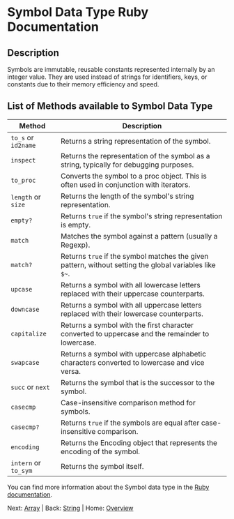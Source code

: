 # Symbol Data Type Ruby Documentation

## Description

Symbols are immutable, reusable constants represented internally by an integer value. They are used instead of strings for identifiers, keys, or constants due to their memory efficiency and speed.

## List of Methods available to Symbol Data Type

| Method                | Description |
|-----------------------|-------------|
| `to_s` or `id2name`   | Returns a string representation of the symbol. |
| `inspect`             | Returns the representation of the symbol as a string, typically for debugging purposes. |
| `to_proc`             | Converts the symbol to a proc object. This is often used in conjunction with iterators. |
| `length` or `size`    | Returns the length of the symbol's string representation. |
| `empty?`              | Returns `true` if the symbol's string representation is empty. |
| `match`               | Matches the symbol against a pattern (usually a Regexp). |
| `match?`              | Returns `true` if the symbol matches the given pattern, without setting the global variables like `$~`. |
| `upcase`              | Returns a symbol with all lowercase letters replaced with their uppercase counterparts. |
| `downcase`            | Returns a symbol with all uppercase letters replaced with their lowercase counterparts. |
| `capitalize`          | Returns a symbol with the first character converted to uppercase and the remainder to lowercase. |
| `swapcase`            | Returns a symbol with uppercase alphabetic characters converted to lowercase and vice versa. |
| `succ` or `next`      | Returns the symbol that is the successor to the symbol. |
| `casecmp`             | Case-insensitive comparison method for symbols. |
| `casecmp?`            | Returns `true` if the symbols are equal after case-insensitive comparison. |
| `encoding`            | Returns the Encoding object that represents the encoding of the symbol. |
| `intern` or `to_sym`  | Returns the symbol itself. |

You can find more information about the Symbol data type in the [Ruby documentation](https://ruby-doc.org/core-3.0.2/Symbol.html).

Next: [Array](./Array.md) | Back: [String](./String.md) | Home: [Overview](../README.md)
